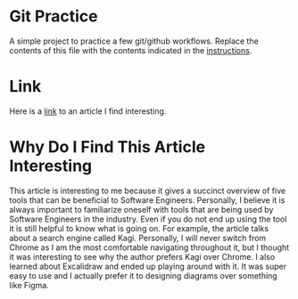 # Git Practice
A simple project to practice a few git/github workflows.  Replace the contents of this file with the contents indicated in the [instructions](./instructions.md).

# Link
Here is a [link](https://medium.com/gitconnected/the-5-paid-subscriptions-i-actually-use-in-2024-as-a-software-engineer-edd9949df58b) to an article I find interesting.

# Why Do I Find This Article Interesting
This article is interesting to me because it gives a succinct overview of five tools that can be beneficial to Software Engineers. Personally, I believe it is always important to familiarize oneself with tools that are being used by Software Engineers in the industry. Even if you do not end up using the tool it is still helpful to know what is going on. For example, the article talks about a search engine called Kagi. Personally, I will never switch from Chrome as I am the most comfortable navigating throughout it, but I thought it was interesting to see why the author prefers Kagi over Chrome. I also learned about Excalidraw and ended up playing around with it. It was super easy to use and I actually prefer it to designing diagrams over something like Figma.  